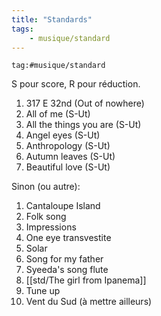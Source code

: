 ```yaml
---
title: "Standards"
tags:
    - musique/standard
---
```


```query
tag:#musique/standard
```

S pour score, R pour réduction.

1. 317 E 32nd (Out of nowhere)
2. All of me (S-Ut)
3. All the things you are (S-Ut)
4. Angel eyes (S-Ut)
5. Anthropology (S-Ut)
6. Autumn leaves (S-Ut)
7. Beautiful love (S-Ut)

Sinon (ou autre):

1. Cantaloupe Island
2. Folk song
3. Impressions
4. One eye transvestite
5. Solar
6. Song for my father
7. Syeeda's song flute
8. [[std/The girl from Ipanema]]
9. Tune up
10. Vent du Sud (à mettre ailleurs)
